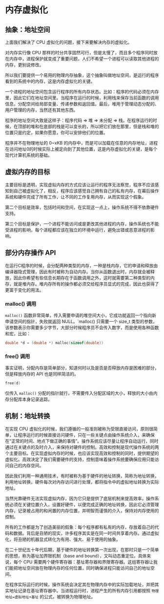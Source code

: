 # 内存虚拟化

## 抽象：地址空间

上面我们解决了 CPU 虚拟化的问题，接下来要解决内存的虚拟化。

对内存实行像 CPU 那样的时分共享固然可行，但是太慢了，而且多个程序同时放在内存中，进程保护就变成了重要问题，人们不希望一个进程可以读取其他进程的内存，更别说修改。

所以我们要提供一个易用的物理内存抽象，这个抽象叫做地址空间，是运行的程序看到的系统中的内存，这是内存虚拟化的关键。

一个进程的地址空间包含运行程序的所有内存状态。比如：程序的代码必须在内存里，因此它们在地址空间里。当程序在运行的时候，利用栈来保存当前函数的调用信息，分配空间给局部变量、传递参数和返回值。最后，堆用于管理动态分配的、用户管理的内存，当然还有其他东西。

程序的地址空间大致是这样子：程序代码 => 堆 => 未分配 => 栈。在程序运行的时候，在顶部的堆和在底部的栈是可以变长的，所以把它们放在那里，但是栈和堆的位置只是约定，如果你愿意，你可以安排他们的位置。

程序并不在物理地址的 0~xKB 的内存中，而是可以加载在任意的内存地址，进程在访问地址0的时候实际上被定向到了其他位置，这是内存虚拟化的关键，是每个现代计算机系统的基础。

## 虚拟内存的目标

主要目标是透明，实现虚拟内存的方式应该让运行的程序无法察觉，程序不应该感知到自己被虚拟化了，相反，程序应该感觉自己拥有自己的私有内存，在幕后操作系统和硬件完成了所有工作，让不同的工作复用内存，从而实现这个假象。

第二个目标是效率，包括时间和空间，在实现这一点上，操作系统不得不依靠硬件支持。

第三个目标是保护，一个进程不能访问或是更改其他进程的内存，操作系统也不能受进程的影响，每个进程都应该在独立的环境中运行，避免出错或恶意进程的影响。

## 部分内存操作 API

在运行C程序的时候，会分配两种类型的内存，一种是栈内存，它的申请和释放由编译器隐式管理，因此有时被称为自动内存。当你从函数退出时，内存就会被释放，因此你希望有些信息长期存在于函数调用之外，这时就需要第二种类型的内存，就是堆内存。堆内存所有的操作都必须交给程序员显式的完成，因此也获得了更富于变化的用法。

### malloc() 调用

`malloc()` 函数非常简单，传入需要申请的堆空间大小，它成功就返回一个指向新申请空间的指针，失败就返回 NULL。`malloc() 只需要一个 size_t 类型的参数，该参数表示你需要多少字节，大部分时候程序员不会传入数字，而是使用各种函数和宏，比如：

```cpp
double *d = (double *) malloc(sizeof(double))
```

### free() 调用

事实证明，分配内存是简单部分，知道何时以及是否是否释放内存是困难的部分，但是释放内存的 API 也是同样简洁的。

```cpp
free(d)
```

仅传入 `malloc()` 分配的指针就行，不需要传入分配区域的大小，释放的大小由内存分配库本身记录追踪。

## 机制：地址转换

在实现 CPU 虚拟化的时候，我们遵循的一般准则被称为受限直接访问，原则很简单，让程序运行的时候直接访问硬件，只在一些关键点由操作系统介入，来确保在“正常的时间、地点下做正确的事情”。操作系统应该尽量让程序自动运行，同时通过在关键点的及时介入，来保持对硬件的控制。高效和控制是现代操作系统的两个主要目标。在实现虚拟内存的时候，也应该实现高效和控制的同时，提供期望的虚拟化。高效决定了我们需要硬件的支持，控制意味着操作系统要确保应用只能访问自己的内存空间。

因此我们利用一种通用技术，有时被称为基于硬件的地址转换，简称为地址转换，利用地址转换，硬件每次对内存访问进行处理，都将指令中的虚拟地址转换为实际地址。

当然光靠硬件无法实现虚拟内存，因为它只是提供了底层机制来提高效率。操作系统必须在关键位置介入，设置好硬件，以便完成正确的地址转换，因此它必须管理内存，记录被占用的和闲置的内存位置，并明智而谨慎的介入，保持对内存使用的控制。

所有的工作都是为了创造美丽的假象：每个程序都有私有的内存，存放着自己的代码和数据。背后是丑陋的现实，许多程序其实是在同一时间共享着内存。通过虚拟化，将丑陋的机器显式转化为有用、强大、易于使用的抽象。

在二十世纪五十年代后期，基于硬件的地址转换第一次出现，在那时只是一个简单的思想，称为基址加界限机制（base and bound），又叫动态重定位。具体来说，每个 CPU 需要两个硬件寄存器：基址寄存器和界限寄存器。这组寄存器让我们能把地址空间放在物理内存的任何位置，同时确保进程只能访问自己的地址空间。

在程序实际运行的时候，操作系统会决定其在物理内存中的实际加载地址，并把其实地址记录在基址寄存器中。当进程运行时，进程产生的所有内存引用都按照 `物理地址=虚拟地址+基址` 的公式，被转换为物理地址。
